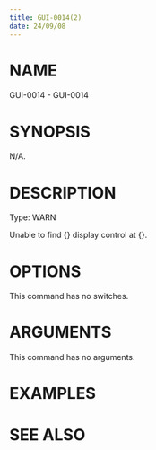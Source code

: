 ```yaml
---
title: GUI-0014(2)
date: 24/09/08
---
```


# NAME

GUI-0014 - GUI-0014

# SYNOPSIS

N/A.

# DESCRIPTION

Type: WARN

Unable to find {} display control at {}.

# OPTIONS

This command has no switches.

# ARGUMENTS

This command has no arguments.

# EXAMPLES

# SEE ALSO
